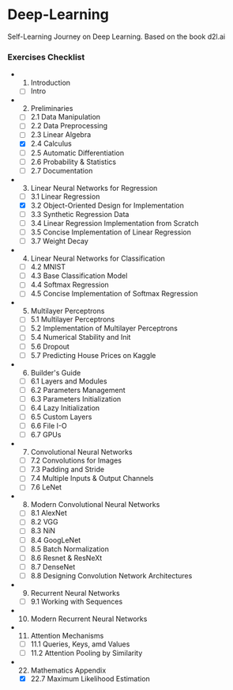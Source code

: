 # Deep-Learning
Self-Learning Journey on Deep Learning. Based on the book d2l.ai

### Exercises Checklist
- 1. Introduction
  - [ ] Intro
- 2. Preliminaries
  - [ ] 2.1 Data Manipulation
  - [ ] 2.2 Data Preprocessing
  - [ ] 2.3 Linear Algebra
  - [x] 2.4 Calculus
  - [ ] 2.5 Automatic Differentiation
  - [ ] 2.6 Probability & Statistics
  - [ ] 2.7 Documentation
- 3. Linear Neural Networks for Regression
  - [ ] 3.1 Linear Regression
  - [x] 3.2 Object-Oriented Design for Implementation
  - [ ] 3.3 Synthetic Regression Data
  - [ ] 3.4 Linear Regression Implementation from Scratch
  - [ ] 3.5 Concise Implementation of Linear Regression
  - [ ] 3.7 Weight Decay
- 4. Linear Neural Networks for Classification
  - [ ] 4.2 MNIST
  - [ ] 4.3 Base Classification Model
  - [ ] 4.4 Softmax Regression
  - [ ] 4.5 Concise Implementation of Softmax Regression
- 5. Multilayer Perceptrons
  - [ ] 5.1 Multilayer Perceptrons
  - [ ] 5.2 Implementation of Multilayer Perceptrons
  - [ ] 5.4 Numerical Stability and Init
  - [ ] 5.6 Dropout
  - [ ] 5.7 Predicting House Prices on Kaggle
- 6. Builder's Guide
  - [ ] 6.1 Layers and Modules
  - [ ] 6.2 Parameters Management
  - [ ] 6.3 Parameters Initialization
  - [ ] 6.4 Lazy Initialization
  - [ ] 6.5 Custom Layers
  - [ ] 6.6 File I-O
  - [ ] 6.7 GPUs
- 7. Convolutional Neural Networks
  - [ ] 7.2 Convolutions for Images
  - [ ] 7.3 Padding and Stride
  - [ ] 7.4 Multiple Inputs & Output Channels
  - [ ] 7.6 LeNet
- 8. Modern Convolutional Neural Networks
  - [ ] 8.1 AlexNet
  - [ ] 8.2 VGG
  - [ ] 8.3 NiN
  - [ ] 8.4 GoogLeNet
  - [ ] 8.5 Batch Normalization
  - [ ] 8.6 Resnet & ResNeXt
  - [ ] 8.7 DenseNet
  - [ ] 8.8 Designing Convolution Network Architectures
- 9. Recurrent Neural Networks
  - [ ] 9.1 Working with Sequences
- 10. Modern Recurrent Neural Networks
- 11. Attention Mechanisms
  - [ ] 11.1 Queries, Keys, amd Values
  - [ ] 11.2 Attention Pooling by Similarity

- 22. Mathematics Appendix
  - [x] 22.7 Maximum Likelihood Estimation
